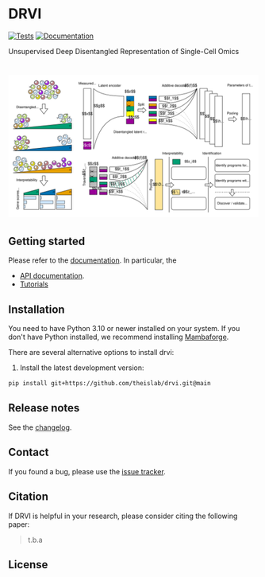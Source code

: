 # DRVI

[![Tests][badge-tests]][link-tests]
[![Documentation][badge-docs]][link-docs]

[badge-tests]: https://img.shields.io/github/actions/workflow/status/theislab/drvi/test.yaml?branch=main
[link-tests]: https://github.com/theislab/drvi/actions/workflows/test.yml
[badge-docs]: https://img.shields.io/readthedocs/drvi

Unsupervised Deep Disentangled Representation of Single-Cell Omics

<h1 align="center">
    <picture>
        <source srcset=".github/misc/concept.svg">
        <img width="800" src=".github/misc/concept.svg" alt="DRVI concept">
    </picture>
</h1>

## Getting started

Please refer to the [documentation][link-docs]. In particular, the

-   [API documentation][link-api].
-   [Tutorials][link-tutorials]

## Installation

You need to have Python 3.10 or newer installed on your system. If you don't have
Python installed, we recommend installing [Mambaforge](https://github.com/conda-forge/miniforge#mambaforge).

There are several alternative options to install drvi:

<!--
1. Install the latest release of `drvi-py` from [PyPI][link-pypi]:

```bash
pip install drvi-py
```
-->

1. Install the latest development version:

```bash
pip install git+https://github.com/theislab/drvi.git@main
```

## Release notes

See the [changelog][changelog].

## Contact

[//]: # "TODO: make clear where to ask questions:"
[//]: # "For questions and help requests, you can reach out in the [scverse discourse][scverse-discourse]."

If you found a bug, please use the [issue tracker][issue-tracker].

## Citation

If DRVI is helpful in your research, please consider citing the following paper:

> t.b.a

## License

[issue-tracker]: https://github.com/theislab/drvi/issues
[changelog]: https://drvi.readthedocs.io/latest/changelog.html
[link-docs]: https://drvi.readthedocs.io
[link-api]: https://drvi.readthedocs.io/latest/api.html
[link-tutorials]: https://drvi.readthedocs.io/latest/tutorials.html
[link-pypi]: https://pypi.org/project/drvi-py
